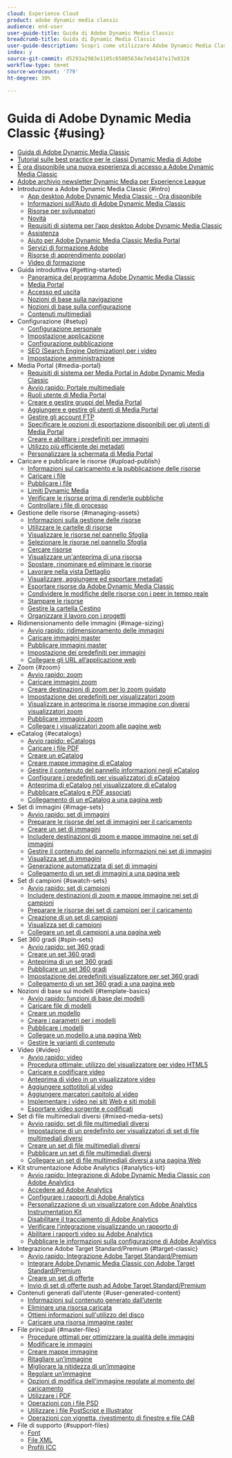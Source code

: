 ```yaml
---
cloud: Experience Cloud
product: adobe dynamic media classic
audience: end-user
user-guide-title: Guida di Adobe Dynamic Media Classic
breadcrumb-title: Guida di Dynamic Media Classic
user-guide-description: Scopri come utilizzare Adobe Dynamic Media Classic
index: y
source-git-commit: d5293a2983e1105c65005634e7eb4147e17e8328
workflow-type: tm+mt
source-wordcount: '779'
ht-degree: 30%

---
```



# Guida di Adobe Dynamic Media Classic {#using}

+ [Guida di Adobe Dynamic Media Classic](home.md)
+ [Tutorial sulle best practice per le classi Dynamic Media di Adobe](https://experienceleague.adobe.com/docs/experience-manager-learn/dynamic-media-classic-tutorial/overview.html)
+ [È ora disponibile una nuova esperienza di accesso a Adobe Dynamic Media Classic](new-ui-2020.md)
+ [Adobe archivio newsletter Dynamic Media per Experience League](dynamic-media-newsletter.md)
+ Introduzione a Adobe Dynamic Media Classic {#intro}
   + [App desktop Adobe Dynamic Media Classic - Ora disponibile](dynamic-media-classic-desktop-app.md)
   + [Informazioni sull’Aiuto di Adobe Dynamic Media Classic](introduction.md)
   + [Risorse per sviluppatori](developer-resources.md)
   + [Novità](whats-new.md)
   + [Requisiti di sistema per l’app desktop Adobe Dynamic Media Classic](system-requirements.md)
   + [Assistenza](support.md)
   + [Aiuto per Adobe Dynamic Media Classic Media Portal](help-dmc-media-portal.md)
   + [Servizi di formazione Adobe](training-services.md)
   + [Risorse di apprendimento popolari](popular-resources.md)
   + [Video di formazione](training-videos.md)
+ Guida introduttiva {#getting-started}
   + [Panoramica del programma Adobe Dynamic Media Classic](dmc-platform-overview.md)
   + [Media Portal](media-portal.md)
   + [Accesso ed uscita](signing-out.md)
   + [Nozioni di base sulla navigazione](navigation-basics.md)
   + [Nozioni di base sulla configurazione](setup-basics.md)
   + [Contenuti multimediali](rich-media.md)
+ Configurazione {#setup}
   + [Configurazione personale](personal-setup.md)
   + [Impostazione applicazione](application-setup.md)
   + [Configurazione pubblicazione](publish-setup.md)
   + [SEO (Search Engine Optimization) per i video](video-seo-search-engine-optimization.md)
   + [Impostazione amministrazione](administration-setup.md)
+ Media Portal {#media-portal}
   + [Requisiti di sistema per Media Portal in Adobe Dynamic Media Classic](system-requirements-media-portal.md)
   + [Avvio rapido: Portale multimediale](quick-start-media-portal-administration.md)
   + [Ruoli utente di Media Portal](media-portal-user-roles.md)
   + [Creare e gestire gruppi del Media Portal](creating-media-portal-groups.md)
   + [Aggiungere e gestire gli utenti di Media Portal](adding-media-portal-users.md)
   + [Gestire gli account FTP](ftp-accounts.md)
   + [Specificare le opzioni di esportazione disponibili per gli utenti di Media Portal](specifying-export-options-available-media.md)
   + [Creare e abilitare i predefiniti per immagini](creating-enabling-image-presets.md)
   + [Utilizzo più efficiente dei metadati](making-efficient-metadata.md)
   + [Personalizzare la schermata di Media Portal](customizing-media-portal-screen.md)
+ Caricare e pubblicare le risorse {#upload-publish}
   + [Informazioni sul caricamento e la pubblicazione delle risorse](about-asset-upload-publish.md)
   + [Caricare i file](uploading-files.md)
   + [Pubblicare i file](publishing-files.md)
   + [Limiti Dynamic Media](limitations.md)
   + [Verificare le risorse prima di renderle pubbliche](testing-assets-making-them-public.md)
   + [Controllare i file di processo](checking-job-files.md)
+ Gestione delle risorse {#managing-assets}
   + [Informazioni sulla gestione delle risorse](about-managing-assets.md)
   + [Utilizzare le cartelle di risorse](asset-folders.md)
   + [Visualizzare le risorse nel pannello Sfoglia](viewing-assets-browse-panel.md)
   + [Selezionare le risorse nel pannello Sfoglia](selecting-assets-browse-panel.md)
   + [Cercare risorse](searching-assets.md)
   + [Visualizzare un&#39;anteprima di una risorsa](previewing-asset.md)
   + [Spostare, rinominare ed eliminare le risorse](moving-renaming-deleting-assets.md)
   + [Lavorare nella vista Dettaglio](detail-view.md)
   + [Visualizzare, aggiungere ed esportare metadati](viewing-adding-exporting-metadata.md)
   + [Esportare risorse da Adobe Dynamic Media Classic](exporting-assets-from-dmc.md)
   + [Condividere le modifiche delle risorse con i peer in tempo reale](sharing-asset-changes-peers-real.md)
   + [Stampare le risorse](printing-assets.md)
   + [Gestire la cartella Cestino](trash-folder.md)
   + [Organizzare il lavoro con i progetti](organizing-projects.md)
+ Ridimensionamento delle immagini {#image-sizing}
   + [Avvio rapido: ridimensionamento delle immagini](quick-start-image-sizing.md)
   + [Caricare immagini master](uploading-master-images.md)
   + [Pubblicare immagini master](publishing-master-images.md)
   + [Impostazione dei predefiniti per immagini](setting-image-presets.md)
   + [Collegare gli URL all’applicazione web](linking-urls-web-application.md)
+ Zoom {#zoom}
   + [Avvio rapido: zoom](quick-start-zoom.md)
   + [Caricare immagini zoom](uploading-zoom-images.md)
   + [Creare destinazioni di zoom per lo zoom guidato](creating-zoom-targets-guided-zoom.md)
   + [Impostazione dei predefiniti per visualizzatori zoom](setting-zoom-viewer-presets.md)
   + [Visualizzare in anteprima le risorse immagine con diversi visualizzatori zoom](previewing-image-assets-different-zoom.md)
   + [Pubblicare immagini zoom](publishing-zoom-images.md)
   + [Collegare i visualizzatori zoom alle pagine web](linking-zoom-viewers-web-pages.md)
+ eCatalog {#ecatalogs}
   + [Avvio rapido: eCatalogs](quick-start-ecatalog.md)
   + [Caricare i file PDF](uploading-pdf-files.md)
   + [Creare un eCatalog](creating-ecatalog.md)
   + [Creare mappe immagine di eCatalog](creating-ecatalog-image-maps.md)
   + [Gestire il contenuto del pannello informazioni negli eCatalog](info-panel-content-ecatalog.md)
   + [Configurare i predefiniti per visualizzatori di eCatalog](setting-ecatalog-viewer-presets.md)
   + [Anteprima di eCatalog nel visualizzatore di eCatalog](previewing-ecatalogs-ecatalog-viewer.md)
   + [Pubblicare eCatalog e PDF associati](publishing-ecatalogs-associated-pdfs.md)
   + [Collegamento di un eCatalog a una pagina web](linking-ecatalog-web-page.md)
+ Set di immagini {#image-sets}
   + [Avvio rapido: set di immagini](quick-start-image-sets.md)
   + [Preparare le risorse del set di immagini per il caricamento](preparing-image-set-assets-upload.md)
   + [Creare un set di immagini](creating-image-set.md)
   + [Includere destinazioni di zoom e mappe immagine nei set di immagini](including-zoom-targets-image-maps-image-sets.md)
   + [Gestire il contenuto del pannello informazioni nei set di immagini](info-panel-content-image-sets.md)
   + [Visualizza set di immagini](viewing-image-sets.md)
   + [Generazione automatizzata di set di immagini](automated-image-set-generation.md)
   + [Collegamento di un set di immagini a una pagina web](linking-image-set-web-page.md)
+ Set di campioni {#swatch-sets}
   + [Avvio rapido: set di campioni](quick-start-swatch-sets.md)
   + [Includere destinazioni di zoom e mappe immagine nei set di campioni](including-zoom-targets-image-maps-swatch-sets.md)
   + [Preparare le risorse dei set di campioni per il caricamento](preparing-swatch-set-assets-upload.md)
   + [Creazione di un set di campioni](creating-swatch-set.md)
   + [Visualizza set di campioni](viewing-swatch-sets.md)
   + [Collegare un set di campioni a una pagina web](linking-swatch-set-web-page.md)
+ Set 360 gradi {#spin-sets}
   + [Avvio rapido: set 360 gradi](quick-start-spin-sets.md)
   + [Creare un set 360 gradi](creating-spin-set.md)
   + [Anteprima di un set 360 gradi](previewing-spin-set.md)
   + [Pubblicare un set 360 gradi](publishing-spin-set.md)
   + [Impostazione dei predefiniti visualizzatore per set 360 gradi](setting-spin-set-viewer-presets.md)
   + [Collegamento di un set 360 gradi a una pagina web](linking-spin-set-web-page.md)
+ Nozioni di base sui modelli {#template-basics}
   + [Avvio rapido: funzioni di base dei modelli](quick-start-template-basics.md)
   + [Caricare file di modelli](uploading-template-files.md)
   + [Creare un modello](creating-template.md)
   + [Creare i parametri per i modelli](creating-template-parameters.md)
   + [Pubblicare i modelli](publishing-templates.md)
   + [Collegare un modello a una pagina Web](linking-template-web-page.md)
   + [Gestire le varianti di contenuto](content-variations.md)
+ Video {#video}
   + [Avvio rapido: video](quick-start-video.md)
   + [Procedura ottimale: utilizzo del visualizzatore per video HTML5](best-practice-using-html5-video.md)
   + [Caricare e codificare video](uploading-encoding-videos.md)
   + [Anteprima di video in un visualizzatore video](previewing-videos-video-viewer.md)
   + [Aggiungere sottotitoli al video](adding-captions-video.md)
   + [Aggiungere marcatori capitolo al video](adding-chapter-markers-video.md)
   + [Implementare i video nei siti Web e siti mobili](deploying-video-websites-mobile-sites.md)
   + [Esportare video sorgente e codificati](exporting-source-encoded-videos.md)
+ Set di file multimediali diversi {#mixed-media-sets}
   + [Avvio rapido: set di file multimediali diversi](quick-start-mixed-media-sets.md)
   + [Impostazione di un predefinito per visualizzatori di set di file multimediali diversi](setting-mixed-media-set-viewer.md)
   + [Creare un set di file multimediali diversi](creating-mixed-media-set.md)
   + [Pubblicare un set di file multimediali diversi](publishing-mixed-media-set.md)
   + [Collegare un set di file multimediali diversi a una pagina Web](linking-mixed-media-set-web.md)
+ Kit strumentazione Adobe Analytics {#analytics-kit}
   + [Avvio rapido: Integrazione di Adobe Dynamic Media Classic con Adobe Analytics](quick-start-integrating-dmc-analytics.md)
   + [Accedere ad Adobe Analytics](log-analytics.md)
   + [Configurare i rapporti di Adobe Analytics](configuring-analytics-reports.md)
   + [Personalizzazione di un visualizzatore con Adobe Analytics Instrumentation Kit](instrumenting-viewer-using-analytics-instrumentation.md)
   + [Disabilitare il tracciamento di Adobe Analytics](disabling-analytics-tracking.md)
   + [Verificare l’integrazione visualizzando un rapporto di ](testing-integration-viewing-analytics-report.md)
   + [Abilitare i rapporti video su Adobe Analytics](enabling-analytics-video-reports.md)
   + [Pubblicare le informazioni sulla configurazione di Adobe Analytics](publishing-analytics-configuration-information.md)
+ Integrazione Adobe Target Standard/Premium {#target-classic}
   + [Avvio rapido: Integrazione Adobe Target Standard/Premium](quick-start-target-integration.md)
   + [Integrare Adobe Dynamic Media Classic con Adobe Target Standard/Premium](integrating-dmc-with-target.md)
   + [Creare un set di offerte](creating-offer-set.md)
   + [Invio di set di offerte push ad Adobe Target Standard/Premium](pushing-offer-sets-target.md)
+ Contenuti generati dall’utente {#user-generated-content}
   + [Informazioni sul contenuto generato dall’utente](about-ugc.md)
   + [Eliminare una risorsa caricata](deleting-uploaded-asset.md)
   + [Ottieni informazioni sull&#39;utilizzo del disco](getting-disk-usage-information.md)
   + [Caricare una risorsa immagine raster](uploading-image-asset-or-vector.md)
+ File principali {#master-files}
   + [Procedure ottimali per ottimizzare la qualità delle immagini](best-practices-optimizing-quality-images.md)
   + [Modificare le immagini](editing-images.md)
   + [Creare mappe immagine](creating-image-maps.md)
   + [Ritagliare un’immagine](cropping-image.md)
   + [Migliorare la nitidezza di un’immagine](sharpening-image.md)
   + [Regolare un’immagine](adjusting-image.md)
   + [Opzioni di modifica dell&#39;immagine regolate al momento del caricamento](image-editing-options-upload.md)
   + [Utilizzare i PDF](pdfs.md)
   + [Operazioni con i file PSD](psd-files.md)
   + [Utilizzare i file PostScript e Illustrator](postscript-illustrator-files.md)
   + [Operazioni con vignetta, rivestimento di finestre e file CAB](vignette-window-covering-cabinet-files.md)
+ File di supporto {#support-files}
   + [Font](fonts.md)
   + [File XML](xml-files.md)
   + [Profili ICC](icc-profiles.md)
